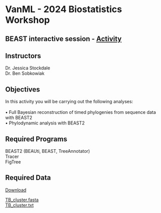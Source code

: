 # VanML - 2024 Biostatistics Workshop 

## BEAST interactive session - [Activity](BEAST_practical.md)

Instructors
---

Dr. Jessica Stockdale <br>
Dr. Ben Sobkowiak <br>


Objectives
---

In this activity you will be carrying out the following analyses:<br>
<br>
•	Full Bayesian reconstruction of timed phylogenies from sequence data with BEAST2 <br>
•	Phylodynamic analysis with BEAST2 <br>

Required Programs
---

BEAST2 (BEAUti, BEAST, TreeAnnotator) <br>
Tracer <br>
FigTree <br>

Required Data
---

[Download](https://drive.google.com/uc?export=download&id=1auMJZxaUA816f3F0EexBe7P1LEJJO6Yd/view?usp=sharing)

[TB_cluster.fasta](https://drive.google.com/file/d/1auMJZxaUA816f3F0EexBe7P1LEJJO6Yd/view?usp=sharing) <br>
[TB_cluster.txt](https://drive.google.com/file/d/1kR8uE2pmGGBsH5UbxPdhvnkQJNPLe78I/view?usp=sharing) <br>

<br>



